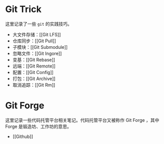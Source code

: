 # Git Trick

这里记录了一些 `git` 的实践技巧。

- 大文件存储：[[Git LFS]]
- 仓库同步：[[Git Pull]]
- 子模块：[[Git Submodule]]
- 忽略文件：[[Git Ingore]]
- 变基：[[Git Rebase]]
- 远端：[[Git Remote]]
- 配置：[[Git Config]]
- 打包：[[Git Archive]]
- 取消追踪：[[Git Rm]]

# Git Forge

这里记录一些代码托管平台相关笔记。代码托管平台又被称作 Git Forge ，其中 Forge 是锻造坊、工作坊的意思。

- [[Github]]
